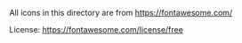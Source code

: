 All icons in this directory are from https://fontawesome.com/

License: https://fontawesome.com/license/free
